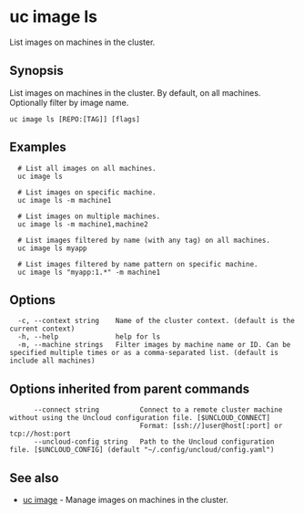 # uc image ls

List images on machines in the cluster.

## Synopsis

List images on machines in the cluster. By default, on all machines. Optionally filter by image name.

```
uc image ls [REPO:[TAG]] [flags]
```

## Examples

```
  # List all images on all machines.
  uc image ls

  # List images on specific machine.
  uc image ls -m machine1

  # List images on multiple machines.
  uc image ls -m machine1,machine2

  # List images filtered by name (with any tag) on all machines.
  uc image ls myapp

  # List images filtered by name pattern on specific machine.
  uc image ls "myapp:1.*" -m machine1
```

## Options

```
  -c, --context string    Name of the cluster context. (default is the current context)
  -h, --help              help for ls
  -m, --machine strings   Filter images by machine name or ID. Can be specified multiple times or as a comma-separated list. (default is include all machines)
```

## Options inherited from parent commands

```
      --connect string          Connect to a remote cluster machine without using the Uncloud configuration file. [$UNCLOUD_CONNECT]
                                Format: [ssh://]user@host[:port] or tcp://host:port
      --uncloud-config string   Path to the Uncloud configuration file. [$UNCLOUD_CONFIG] (default "~/.config/uncloud/config.yaml")
```

## See also

* [uc image](uc_image.md)	 - Manage images on machines in the cluster.

